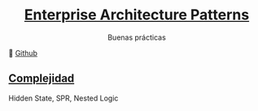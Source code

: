 <h1 align="center"> <a href="https://frontendmasters.com/courses/enterprise-patterns/" target="_blank">Enterprise Architecture Patterns</a></h1>
<p align="center">Buenas prácticas</p>

📖 [Github](https://github.com/onehungrymind/fem-enterprise-patterns)

## [Complejidad](Complejidad.md)

Hidden State, SPR, Nested Logic